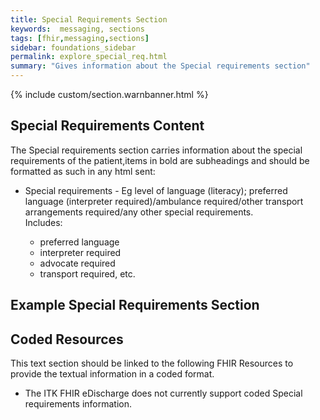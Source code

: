 ```yaml
---
title: Special Requirements Section
keywords:  messaging, sections
tags: [fhir,messaging,sections]
sidebar: foundations_sidebar
permalink: explore_special_req.html
summary: "Gives information about the Special requirements section"
---
```


{% include custom/section.warnbanner.html %}

## Special Requirements Content ##
The Special requirements section carries information about the special requirements of the patient,items in bold are subheadings and should be formatted as such in any html sent:

<ul><li>Special requirements - Eg level of language (literacy); preferred language (interpreter required)/ambulance required/other transport arrangements required/any other special requirements.</li>
Includes:
<ul><li>preferred language</li>
<li>interpreter required</li>
<li>advocate required</li>
<li>transport required, etc.</li>
</ul></ul>

##  Example Special Requirements Section ##

<script src="https://gist.github.com/IOPS-DEV/497e71d591b9041c318dc4c88517287b.js"></script>

## Coded Resources ##

This text section should be linked to the following FHIR Resources to provide the textual information in a coded format.

- The ITK FHIR eDischarge does not currently support coded Special requirements information.






